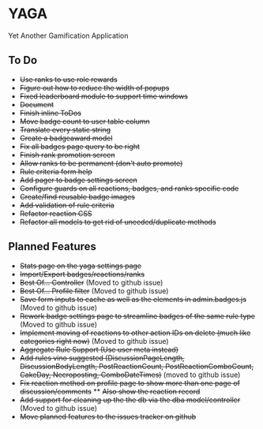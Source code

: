 # YAGA
Yet Another Gamification Application

## To Do

* ~~Use ranks to use role rewards~~
* ~~Figure out how to reduce the width of popups~~
* ~~Fixed leaderboard module to support time windows~~
* ~~Document~~
* ~~Finish inline ToDos~~
* ~~Move badge count to user table column~~
* ~~Translate every static string~~
* ~~Create a badgeaward model~~
* ~~Fix all badges page query to be right~~
* ~~Finish rank promotion screen~~
* ~~Allow ranks to be permanent (don't auto promote)~~
* ~~Rule criteria form help~~
* ~~Add pager to badge settings screen~~
* ~~Configure guards on all reactions, badges, and ranks specific code~~
* ~~Create/find reusable badge images~~
* ~~Add validation of rule criteria~~
* ~~Refactor reaction CSS~~
* ~~Refactor all models to get rid of uneeded/duplicate methods~~

## Planned Features
* ~~Stats page on the yaga settings page~~
* ~~Import/Export badges/reactions/ranks~~
* ~~Best Of... Controller~~ (Moved to github issue)
* ~~Best Of... Profile filter~~ (Moved to github issue)
* ~~Save form inputs to cache as well as the elements in admin.badges.js~~ (Moved to github issue)
* ~~Rework badge settings page to streamline badges of the same rule type~~ (Moved to github issue)
* ~~Implement moving of reactions to other action IDs on delete (much like categories right now)~~ (Moved to github issue)
* ~~Aggregate Rule Support (Use user meta instead)~~
* ~~Add rules vino suggested (DiscussionPageLength, DiscussionBodyLength, PostReactionCount, PostReactionComboCount, CakeDay, Necroposting, ComboDateTimes)~~ (moved to github issue)
* ~~Fix reaction method on profile page to show more than one page of discussion/comments~~
** ~~Also show the reaction record~~
* ~~Add support for cleaning up the the db via the dba model/controller~~ (Moved to github issue)
* ~~Move planned features to the issues tracker on github~~
